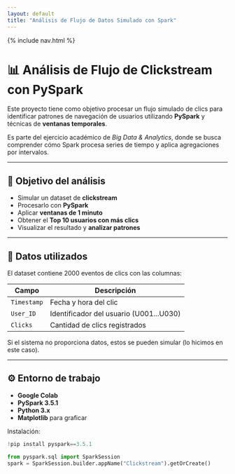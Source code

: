 ```yaml
---
layout: default
title: "Análisis de Flujo de Datos Simulado con Spark"
---
```


{% include nav.html %}
<link rel="stylesheet" href="{{ site.baseurl }}/assets/style.css">

# 📊 Análisis de Flujo de Clickstream con PySpark

Este proyecto tiene como objetivo procesar un flujo simulado de clics para identificar patrones de navegación de usuarios utilizando **PySpark** y técnicas de **ventanas temporales**.

Es parte del ejercicio académico de *Big Data & Analytics*, donde se busca comprender cómo Spark procesa series de tiempo y aplica agregaciones por intervalos.

---

## 🎯 Objetivo del análisis

- Simular un dataset de **clickstream**
- Procesarlo con **PySpark**
- Aplicar **ventanas de 1 minuto**
- Obtener el **Top 10 usuarios con más clics**
- Visualizar el resultado y **analizar patrones**

---

## 📂 Datos utilizados

El dataset contiene 2000 eventos de clics con las columnas:

| Campo | Descripción |
|-------|------------|
| `Timestamp` | Fecha y hora del clic |
| `User_ID`   | Identificador del usuario (U001...U030) |
| `Clicks`    | Cantidad de clics registrados |

Si el sistema no proporciona datos, estos se pueden simular (lo hicimos en este caso).

---

## ⚙️ Entorno de trabajo

- **Google Colab**
- **PySpark 3.5.1**
- **Python 3.x**
- **Matplotlib** para graficar

Instalación:

```python
!pip install pyspark==3.5.1

from pyspark.sql import SparkSession
spark = SparkSession.builder.appName("Clickstream").getOrCreate()

